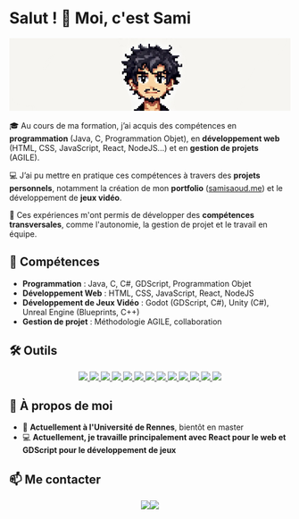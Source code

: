 # Salut ! 👋 Moi, c'est Sami  

![Bannière](./banner.jpg)  

🎓 Au cours de ma formation, j’ai acquis des compétences en **programmation** (Java, C, Programmation Objet), en **développement web** (HTML, CSS, JavaScript, React, NodeJS...) et en **gestion de projets** (AGILE).  

💻 J’ai pu mettre en pratique ces compétences à travers des **projets personnels**, notamment la création de mon **portfolio** ([samisaoud.me](https://samisaoud.me)) et le développement de **jeux vidéo**.  

🚀 Ces expériences m'ont permis de développer des **compétences transversales**, comme l'autonomie, la gestion de projet et le travail en équipe.  

## 🔹 Compétences  
- **Programmation** : Java, C, C#, GDScript, Programmation Objet  
- **Développement Web** : HTML, CSS, JavaScript, React, NodeJS  
- **Développement de Jeux Vidéo** : Godot (GDScript, C#), Unity (C#), Unreal Engine (Blueprints, C++)  
- **Gestion de projet** : Méthodologie AGILE, collaboration  

## 🛠️ Outils  

<p align="center">
  <a href="https://developer.mozilla.org/fr/docs/Web/HTML" target="_blank">
    <img src="https://img.shields.io/badge/-HTML-orange?style=flat-square&logo=html5" />
  </a>
  <a href="https://developer.mozilla.org/fr/docs/Web/CSS" target="_blank">
    <img src="https://img.shields.io/badge/-CSS-blue?style=flat-square&logo=css3" />
  </a>
  <a href="https://developer.mozilla.org/fr/docs/Web/JavaScript" target="_blank">
    <img src="https://img.shields.io/badge/-JavaScript-yellow?style=flat-square&logo=javascript" />
  </a>
  <a href="https://react.dev/" target="_blank">
    <img src="https://img.shields.io/badge/-React-blue?style=flat-square&logo=react" />
  </a>
  <a href="https://nodejs.org/" target="_blank">
    <img src="https://img.shields.io/badge/-NodeJS-green?style=flat-square&logo=node.js" />
  </a>
  <a href="https://en.cppreference.com/w/c" target="_blank">
    <img src="https://img.shields.io/badge/-C-blue?style=flat-square&logo=c" />
  </a>
  <a href="https://en.cppreference.com/w/cpp" target="_blank">
    <img src="https://img.shields.io/badge/-C++-blue?style=flat-square&logo=c%2B%2B" />
  </a>
  <a href="https://learn.microsoft.com/en-us/dotnet/csharp/" target="_blank">
    <img src="https://img.shields.io/badge/-C%23-purple?style=flat-square&logo=csharp" />
  </a>
  <a href="https://docs.godotengine.org/en/stable/tutorials/scripting/gdscript/index.html" target="_blank">
    <img src="https://img.shields.io/badge/-GDScript-lightgrey?style=flat-square&logo=godotengine" />
  </a>
  <a href="https://godotengine.org/" target="_blank">
    <img src="https://img.shields.io/badge/-Godot-478CBF?style=flat-square&logo=godotengine" />
  </a>
  <a href="https://unity.com/" target="_blank">
    <img src="https://img.shields.io/badge/-Unity-black?style=flat-square&logo=unity" />
  </a>
  <a href="https://www.unrealengine.com/" target="_blank">
    <img src="https://img.shields.io/badge/-Unreal%20Engine-black?style=flat-square&logo=unrealengine" />
  </a>
  <a href="https://git-scm.com/" target="_blank">
    <img src="https://img.shields.io/badge/-Git-black?style=flat-square&logo=git" />
  </a>
</p>

## 📌 À propos de moi  
- 📖 **Actuellement à l'Université de Rennes**, bientôt en master  
- 💻 **Actuellement, je travaille principalement avec React pour le web et GDScript pour le développement de jeux**  

## 📫 Me contacter  

<p align="center">
  <a href="mailto:sami.ssaoud@gmail.com"><img src="https://img.shields.io/badge/-Email-red?style=flat-square&logo=gmail" /></a><a href="https://www.linkedin.com/in/sami-saoud-446836340/"><img src="https://img.shields.io/badge/-LinkedIn-blue?style=flat-square&logo=linkedin" /></a>
</p>

